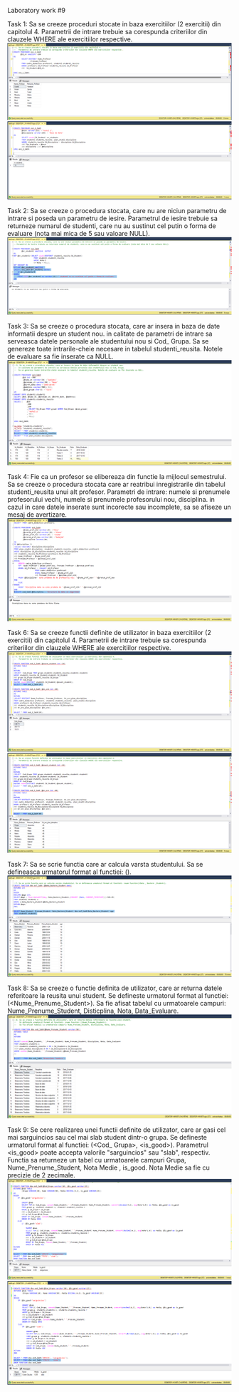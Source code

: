 Laboratory work #9

Task 1: Sa se creeze proceduri stocate in baza exercitiilor (2 exercitii) din capitolul 4. 
        Parametrii de intrare trebuie sa corespunda criteriilor din clauzele WHERE ale exercitiilor respective. 
 ![](https://github.com/mirelaverebceanu/DB/blob/master/Laboratory%209/Screens/ex1_1lab9.PNG)
 ![](https://github.com/mirelaverebceanu/DB/blob/master/Laboratory%209/Screens/ex1_2lab9.PNG)
 
Task 2: Sa se creeze o procedura stocata, care nu are niciun parametru de intrare si poseda un parametru de iesire.
        Parametrul de iesire trebuie sa returneze numarul de studenti, care nu au sustinut cel putin o forma de evaluare
        (nota mai mica de 5 sau valoare NULL).
 ![](https://github.com/mirelaverebceanu/DB/blob/master/Laboratory%209/Screens/ex2_lab9.PNG)
 
 Task 3:  Sa se creeze o procedura stocata, care ar insera in baza de date informatii despre un student nou. 
       	  in calitate de parametri de intrare sa serveasca datele personale ale studentului nou si Cod_ Grupa. 
	  Sa se genereze toate intrarile-cheie necesare in tabelul studenti_reusita. Notele de evaluare sa fie inserate ca NULL.
 ![](https://github.com/mirelaverebceanu/DB/blob/master/Laboratory%209/Screens/ex3_lab9.PNG)
 
 Task 4:   Fie ca un profesor se elibereaza din functie la mijlocul semestrului. Sa se creeze o procedura stocata care ar reatribui                  inregistrarile din tabelul studenti_reusita unui alt profesor. 
           Parametri de intrare: numele si prenumele profesorului vechi, numele si prenumele profesorului nou, disciplina. in cazul in                care datele inserate sunt incorecte sau incomplete, sa se afiseze un mesaj de avertizare.
 ![](https://github.com/mirelaverebceanu/DB/blob/master/Laboratory%209/Screens/ex4_lab9.PNG)
 
 Task 6:   Sa se creeze functii definite de utilizator in baza exercitiilor (2 exercitii) din capitolul 4.
           Parametrii de intrare trebuie sa corespunda criteriilor din clauzele WHERE ale exercitiilor respective.
 ![](https://github.com/mirelaverebceanu/DB/blob/master/Laboratory%209/Screens/ex6_1lab9.PNG)
 ![](https://github.com/mirelaverebceanu/DB/blob/master/Laboratory%209/Screens/ex6_2lab9.PNG)
 
 Task 7:    Sa se scrie functia care ar calcula varsta studentului. Sa se defineasca urmatorul format al functiei: 
            <nume functie>(<Data _ Nastere _Student>).
  ![](https://github.com/mirelaverebceanu/DB/blob/master/Laboratory%209/Screens/ex7_lab9.PNG)
        
 Task 8:    Sa se creeze o functie definita de utilizator, care ar returna datele referitoare la reusita unui student.
       	    Se defineste urmatorul format al functiei: <nume functie> (<Nume_Prenume_Student>).
	    Sa fie afisat tabelul cu urmatoarele campuri: Nume_Prenume_Student, Disticplina, Nota, Data_Evaluare. 
 ![](https://github.com/mirelaverebceanu/DB/blob/master/Laboratory%209/Screens/ex8_lab9.PNG)
        
 Task 9:    Se cere realizarea unei functii definite de utilizator, care ar gasi cel mai sarguincios sau cel mai slab student dintr-o               grupa.
            Se defineste urmatorul format al functiei: <numefunctie> (<Cod_ Grupa>, <is_good>). Parametrul <is_good> poate accepta                   valorile "sarguincios" sau "slab", respectiv. 
	    Functia sa returneze un tabel cu urmatoarele campuri Grupa, Nume_Prenume_Student, Nota Medie , is_good. Nota Medie sa fie cu             precizie de 2 zecimale. 
 ![](https://github.com/mirelaverebceanu/DB/blob/master/Laboratory%209/Screens/ex9_1_lab9.PNG)
 ![](https://github.com/mirelaverebceanu/DB/blob/master/Laboratory%209/Screens/ex9_2lab9.PNG)
